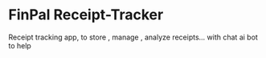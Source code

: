 # FinPal Receipt-Tracker
Receipt tracking app, to store , manage , analyze receipts... with chat ai bot to help
